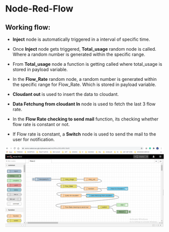 # Node-Red-Flow


## Working flow:

*  **Inject** node is automatically triggered in a interval of specific time.

* Once **Inject** node gets triggered, **Total_usage** random node is called. Where a random number is generated within the specific range.

* From **Total_usage** node a function is getting called where total_usage is stored in payload variable.

* In the **Flow_Rate** random node, a random number is generated within the specific range for Flow_Rate. Which is stored in payload variable.

* **Cloudant out** is used to insert the data to cloudant.

* **Data Fetchung from cloudant In** node is used to fetch the last 3 flow rate. 

* In the **Flow Rate checking to send mail** function, its checking whether flow rate is constant or not.

* If Flow rate is constant, a **Switch** node is used to send the mail to the user for notification.

![alt text](https://github.com/jeevanlife2020/Node-Red/blob/master/node-red-flow-screenshot.PNG?raw=true)
